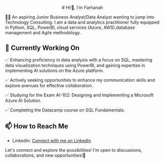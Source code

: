 <p align="center">
# Hi!👋, I'm Farhanah
</p>

🙋‍♀️ An aspiring Junior Business Analyst/Data Analyst wanting to jump into Technology Consulting. I am a data and analytics practitioner fully equipped in Python, SQL, PowerBI, cloud services (Azure, AWS),database management and Agile methodology. 

## 🔭 Currently Working On

✅ Enhancing proficiency in data analysis with a focus on SQL, mastering data visualization techniques using PowerBI, and gaining expertise in implementing AI solutions on the Azure platform.

✅ Actively seeking opportunities to enhance my communication skills and explore avenues for effective collaboration.

✅ Studying for the Exam AI-102: Designing and Implementing a Microsoft Azure AI Solution.

✅ Completing the Datacamp course on SQL Fundamentals.


## 📫 How to Reach Me

- LinkedIn: [Connect with me on LinkedIn](https://www.linkedin.com/in/ifarhanah/)

Let's connect and explore the possibilities! I'm open to discussions, collaborations, and new opportunities!🚀
